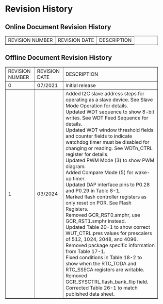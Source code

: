 # Revision History

## Online Document Revision History

<table border="1" cellpadding="5" cellspacing="0">
    <tr>
        <td>REVISION NUMBER</td>
        <td>REVISION DATE</td>
        <td>DESCRIPTION</td>
    </tr>
</table>

## Offline Document Revision History

<table border="1" cellpadding="5" cellspacing="0">
    <tr>
        <td>REVISION NUMBER</td>
        <td>REVISION DATE</td>
        <td>DESCRIPTION</td>
    </tr>
    <tr>
        <td>0</td>
        <td>07/2021</td>
        <td>Initial release</td>
    </tr>
    <tr>
        <td>1</td>
        <td>03/2024</td>
        <td>
        Added I2C slave address steps for operating as a slave device. See Slave Mode Operation for details. <br>
        Updated WDT sequence to show 8-bit writes. See WDT Feed Sequence for details. <br>
        Updated WDT window threshold fields and counter fields to indicate watchdog timer must be disabled for changing or reading. See WDTn_CTRL register for details. <br>
        Updated PWM Mode (3) to show PWM diagram. <br>
        Added Compare Mode (5) for wake-up timer. <br>
        Updated DAP interface pins to P0.28 and P0.29 in Table 8-1. <br>
        Marked flash controller registers as only reset on POR. See Flash Registers. <br>
        Removed GCR_RST0.smphr, use GCR_RST1.smphr instead. <br>
        Updated Table 20-1 to show correct WUT_CTRL.pres values for prescalers of 512, 1024, 2048, and 4096. <br>
        Removed package specific information from Table 17-1. <br>
        Fixed conditions in Table 18-2 to show when the RTC_TODA and RTC_SSECA registers are writable. <br>
        Removed GCR_SYSCTRL.flash_bank_flip field. <br>
        Corrected Table 26-1 to match published data sheet.
        </td>
    </tr>

</table>